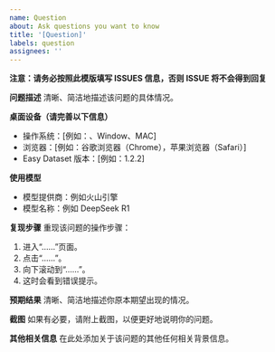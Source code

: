 ```yaml
---
name: Question
about: Ask questions you want to know
title: '[Question]'
labels: question
assignees: ''
---
```


**注意：请务必按照此模版填写 ISSUES 信息，否则 ISSUE 将不会得到回复**

**问题描述**
清晰、简洁地描述该问题的具体情况。

**桌面设备（请完善以下信息）**
- 操作系统：[例如：、Window、MAC]
- 浏览器：[例如：谷歌浏览器（Chrome），苹果浏览器（Safari）]
- Easy Dataset 版本：[例如：1.2.2]

**使用模型**
- 模型提供商：例如火山引擎
- 模型名称：例如 DeepSeek R1

**复现步骤**
重现该问题的操作步骤：
1. 进入“……”页面。
2. 点击“……”。
3. 向下滚动到“……”。
4. 这时会看到错误提示。

**预期结果**
清晰、简洁地描述你原本期望出现的情况。

**截图**
如果有必要，请附上截图，以便更好地说明你的问题。

**其他相关信息**
在此处添加关于该问题的其他任何相关背景信息。